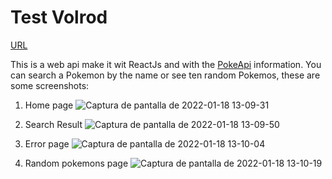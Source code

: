 # Test Volrod
[URL](https://prueba-volrod.vercel.app/)

This is a web api make it wit ReactJs and with the [PokeApi](https://pokeapi.co/) information. You can search a Pokemon by the name or see ten random Pokemos, these are some screenshots:

1. Home page
![Captura de pantalla de 2022-01-18 13-09-31](https://user-images.githubusercontent.com/60658401/149996261-0ef00a29-c599-4a0d-a1cb-fce50bc620d5.png)

2. Search Result
![Captura de pantalla de 2022-01-18 13-09-50](https://user-images.githubusercontent.com/60658401/149996269-99d70a8e-44e1-4b78-bd9f-2e6561af2b7e.png)

3. Error page
![Captura de pantalla de 2022-01-18 13-10-04](https://user-images.githubusercontent.com/60658401/149996276-40363d8b-f11c-455f-8b80-3787dbfd206c.png)

4. Random pokemons page
![Captura de pantalla de 2022-01-18 13-10-19](https://user-images.githubusercontent.com/60658401/149996284-2b784791-c19c-4723-acb7-750d6e8b525c.png)
